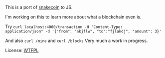This is a port of
[snakecoin](https://gist.github.com/aunyks/47d157f8bc7d1829a729c2a6a919c173) to
JS.

I'm working on this to learn more about what a blockchain even is.

Try `curl localhost:4000/transaction -H "Content-Type: application/json" -d '{"from": "akjflw", "to":"fjlakdj", "amount": 3}'`

And also `curl /mine` and `curl /blocks`
Very much a work in progress.

License: [WTFPL](./LICENSE.md)
